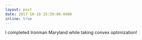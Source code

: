 ```yaml
---
layout: post
date: 2017-10-18 15:59:00-0400
inline: true
---
```


I completed Ironman Maryland while taking convex optimization!
